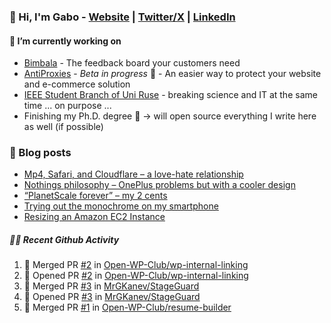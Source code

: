 ### 👋 Hi, I'm Gabo - [Website](https://gkanev.com) | [Twitter/X](https://twitter.com/mrgkanev) | [LinkedIn](https://www.linkedin.com/in/mrgkanev)

#### 🔭 I’m currently working on
- [Bimbala](https://bimbala.com/)  - The feedback board your customers need
- [AntiProxies](https://antiproxies.com/) - *Beta in progress* 🚀 -  An easier way to protect your website and e-commerce solution
- [IEEE Student Branch of Uni Ruse](https://github.com/IEEE-Student-Branch-of-Uni-Ruse) - breaking science and IT at the same time ... on purpose ...
- Finishing my Ph.D. degree 🤔 -> will open source everything I write here as well (if possible)

### 📖 Blog posts
<!-- BLOG-POST-LIST:START -->
- [Mp4, Safari, and Cloudflare – a love-hate relationship](https://gkanev.com/posts/mp4-safari-and-cloudflare-a-love-hate-relationship/)
- [Nothings philosophy – OnePlus problems but with a cooler design](https://gkanev.com/posts/nothings-philosophy-oneplus-problems-but-with-a-cooler-design/)
- [“PlanetScale forever” – my 2 cents](https://gkanev.com/posts/planetscale-forever-my-2-cents/)
- [Trying out the monochrome on my smartphone](https://gkanev.com/posts/trying-out-the-monochrome-on-my-smartphone/)
- [Resizing an Amazon EC2 Instance](https://gkanev.com/posts/resizing-an-amazon-ec2-instance/)
<!-- BLOG-POST-LIST:END -->

##### 🧑‍💻 Recent Github Activity

<!--START_SECTION:activity-->
1. 🎉 Merged PR [#2](https://github.com/Open-WP-Club/wp-internal-linking/pull/2) in [Open-WP-Club/wp-internal-linking](https://github.com/Open-WP-Club/wp-internal-linking)
2. 💪 Opened PR [#2](https://github.com/Open-WP-Club/wp-internal-linking/pull/2) in [Open-WP-Club/wp-internal-linking](https://github.com/Open-WP-Club/wp-internal-linking)
3. 🎉 Merged PR [#3](https://github.com/MrGKanev/StageGuard/pull/3) in [MrGKanev/StageGuard](https://github.com/MrGKanev/StageGuard)
4. 💪 Opened PR [#3](https://github.com/MrGKanev/StageGuard/pull/3) in [MrGKanev/StageGuard](https://github.com/MrGKanev/StageGuard)
5. 🎉 Merged PR [#1](https://github.com/Open-WP-Club/resume-builder/pull/1) in [Open-WP-Club/resume-builder](https://github.com/Open-WP-Club/resume-builder)
<!--END_SECTION:activity-->
